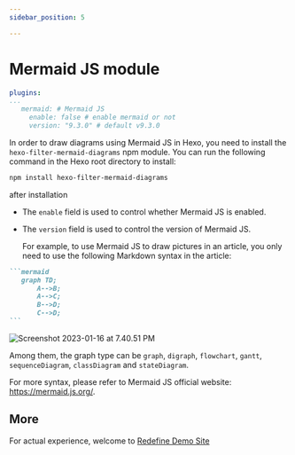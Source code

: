 ```yaml
---
sidebar_position: 5

---
```


# Mermaid JS module

```yaml
plugins:
...
   mermaid: # Mermaid JS
     enable: false # enable mermaid or not
     version: "9.3.0" # default v9.3.0
```

In order to draw diagrams using Mermaid JS in Hexo, you need to install the `hexo-filter-mermaid-diagrams` npm module. You can run the following command in the Hexo root directory to install:

```bash
npm install hexo-filter-mermaid-diagrams
```

after installation

- The `enable` field is used to control whether Mermaid JS is enabled.
- The `version` field is used to control the version of Mermaid JS.

  For example, to use Mermaid JS to draw pictures in an article, you only need to use the following Markdown syntax in the article:

````markdown
```mermaid
   graph TD;
       A-->B;
       A-->C;
       B-->D;
       C-->D;
```
````

![Screenshot 2023-01-16 at 7.40.51 PM](https://evan.beee.top/img/2023/01/16/f3ff06b2553ae3f214c5c4421fa94c93.png)

Among them, the graph type can be `graph`, `digraph`, `flowchart`, `gantt`, `sequenceDiagram`, `classDiagram` and `stateDiagram`.

For more syntax, please refer to Mermaid JS official website: https://mermaid.js.org/.

## More

For actual experience, welcome to [Redefine Demo Site](https://redefine.ohevan.com/2022/10/02/theme-demo/)